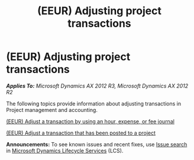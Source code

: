 ﻿---
title: (EEUR) Adjusting project transactions
TOCTitle: (EEUR) Adjusting project transactions
ms:assetid: 4ce75d45-cc4d-4066-86f5-ee522c260cb1
ms:mtpsurl: https://technet.microsoft.com/en-us/library/JJ730988(v=AX.60)
ms:contentKeyID: 49675230
ms.date: 04/18/2014
mtps_version: v=AX.60
---

# (EEUR) Adjusting project transactions 


_**Applies To:** Microsoft Dynamics AX 2012 R3, Microsoft Dynamics AX 2012 R2_

The following topics provide information about adjusting transactions in Project management and accounting.

[(EEUR) Adjust a transaction by using an hour, expense, or fee journal](eeur-adjust-a-transaction-by-using-an-hour-expense-or-fee-journal.md)

[(EEUR) Adjust a transaction that has been posted to a project](eeur-adjust-a-transaction-that-has-been-posted-to-a-project.md)

  
**Announcements:** To see known issues and recent fixes, use [Issue search](http://go.microsoft.com/fwlink/?linkid=389258) in [Microsoft Dynamics Lifecycle Services](http://go.microsoft.com/fwlink/?linkid=306505) (LCS).

